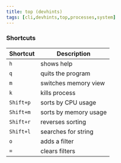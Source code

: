 ```yaml
---
title: top (devhints)
tags: [cli,devhints,top,processes,system]
---
```


### Shortcuts

| Shortcut  | Description           |
| --------- | --------------------- |
| `h`       | shows help            |
| `q`       | quits the program     |
| `m`       | switches memory view  |
| `k`       | kills process         |
| `Shift+p` | sorts by CPU usage    |
| `Shift+m` | sorts by memory usage |
| `Shift+r` | reverses sorting      |
| `Shift+l` | searches for string   |
| `o`       | adds a filter         |
| `=`       | clears filters        |
